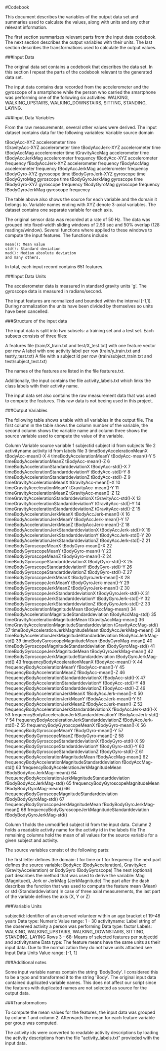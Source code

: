 

#Codebook

This document describes the variables of the output data set and summaries used to calculate the values, along with units and any other relevant information.

The first section summarizes relevant parts from the input data codebook. The next section describes the output variables with their units. The last section describes the transformations used to calculate the output values.

###Input Data

The original data set contains a codebook that describes the data set. In this section I repeat the parts of the codebook relevant to the generated data set.

The input data contains data recorded from the accelerometer and the gyroscope of a smartphone while the person who carried the smartphone was performing one of the following six activities: WALKING, WALKING_UPSTAIRS, WALKING_DOWNSTAIRS, SITTING, STANDING, LAYING.

###Input Data Variables

From the raw measurements, several other values were derived. The input dataset contains data for the following variables:
Variable 	source 	domain

tBodyAcc-XYZ 	    accelerometer 	    time    
tGravityAcc-XYZ 	accelerometer 	    time
tBodyAccJerk-XYZ 	accelerometer 	    time
tBodyAccMag     	accelerometer   	time
tGravityAccMag 	    accelerometer   	time
tBodyAccJerkMag 	accelerometer   	frequency
fBodyAcc-XYZ 	    accelerometer   	frequency
fBodyAccJerk-XYZ 	accelerometer   	frequency
fBodyAccMag     	accelerometer   	frequency
fBodyAccJerkMag 	accelerometer   	frequency
tBodyGyro-XYZ 	gyroscope 	time
tBodyGyroJerk-XYZ 	gyroscope 	time
tBodyGyroMag 	gyroscope 	time
tBodyGyroJerkMag 	gyroscope 	time
fBodyGyro-XYZ 	gyroscope 	frequency
fBodyGyroMag 	gyroscope 	frequency
fBodyGyroJerkMag 	gyroscope 	frequency

The table above also shows the source for each variable and the domain it belongs to. Variable names ending with XYZ denote 3-axial variables. The dataset contains one separate variable for each axis.

The original sensor data was recorded at a rate of 50 Hz. The data was grouped into fixed-width sliding windows of 2.56 sec and 50% overlap (128 readings/window). Several functions where applied to these windows to compute the input features. The functions include:

    mean(): Mean value
    std(): Standard deviation
    mad(): Median absolute deviation
    and many others.

In total, each input record contains 651 features.

###Input Data Units

The accelerometer data is measured in standard gravity units 'g'. The gyroscope data is measured in radians/second.

The input features are normalized and bounded within the interval [-1,1]. During normalization the units have been divided by themselves so units have been cancelled.

###Structure of the input data

The input data is split into two subsets: a training set and a test set. Each subsets consists of three files:

  A features file (train/X_train.txt and test/X_test.txt) with one feature vector per row
  A label with one activity label per row (train/y_train.txt and test/y_test.txt)
  A file with a subject id per row (train/subject_train.txt and test/subject_test.txt)

The names of the features are listed in the file features.txt.

Additionally, the input contains the file activity_labels.txt which links the class labels with their activity name.

The input data set also contains the raw measurement data that was used to compute the features. This raw data is not beeing used in this project.

###Output Variables

The following table shows a table with all variables in the output file. The first column in the table shows the column number of the variable, the second column shows the variable name and column three shows the source variable used to compute the value of the variable.

Column 	Variable 	source variable
1 	subjectid 	subject id from subjects file
2 	activityname 	activity id from labels file
3 	timeBodyAccelerationMeanX 	tBodyAcc-mean()-X
4 	timeBodyAccelerationMeanY 	tBodyAcc-mean()-Y
5 	timeBodyAccelerationMeanZ 	tBodyAcc-mean()-Z
6 	timeBodyAccelerationStandarddeviationX 	tBodyAcc-std()-X
7 	timeBodyAccelerationStandarddeviationY 	tBodyAcc-std()-Y
8 	timeBodyAccelerationStandarddeviationZ 	tBodyAcc-std()-Z
9 	timeGravityAccelerationMeanX 	tGravityAcc-mean()-X
10 	timeGravityAccelerationMeanY 	tGravityAcc-mean()-Y
11 	timeGravityAccelerationMeanZ 	tGravityAcc-mean()-Z
12 	timeGravityAccelerationStandarddeviationX 	tGravityAcc-std()-X
13 	timeGravityAccelerationStandarddeviationY 	tGravityAcc-std()-Y
14 	timeGravityAccelerationStandarddeviationZ 	tGravityAcc-std()-Z
15 	timeBodyAccelerationJerkMeanX 	tBodyAccJerk-mean()-X
16 	timeBodyAccelerationJerkMeanY 	tBodyAccJerk-mean()-Y
17 	timeBodyAccelerationJerkMeanZ 	tBodyAccJerk-mean()-Z
18 	timeBodyAccelerationJerkStandarddeviationX 	tBodyAccJerk-std()-X
19 	timeBodyAccelerationJerkStandarddeviationY 	tBodyAccJerk-std()-Y
20 	timeBodyAccelerationJerkStandarddeviationZ 	tBodyAccJerk-std()-Z
21 	timeBodyGyroscopeMeanX 	tBodyGyro-mean()-X
22 	timeBodyGyroscopeMeanY 	tBodyGyro-mean()-Y
23 	timeBodyGyroscopeMeanZ 	tBodyGyro-mean()-Z
24 	timeBodyGyroscopeStandarddeviationX 	tBodyGyro-std()-X
25 	timeBodyGyroscopeStandarddeviationY 	tBodyGyro-std()-Y
26 	timeBodyGyroscopeStandarddeviationZ 	tBodyGyro-std()-Z
27 	timeBodyGyroscopeJerkMeanX 	tBodyGyroJerk-mean()-X
28 	timeBodyGyroscopeJerkMeanY 	tBodyGyroJerk-mean()-Y
29 	timeBodyGyroscopeJerkMeanZ 	tBodyGyroJerk-mean()-Z
30 	timeBodyGyroscopeJerkStandarddeviationX 	tBodyGyroJerk-std()-X
31 	timeBodyGyroscopeJerkStandarddeviationY 	tBodyGyroJerk-std()-Y
32 	timeBodyGyroscopeJerkStandarddeviationZ 	tBodyGyroJerk-std()-Z
33 	timeBodyAccelerationMagnitudeMean 	tBodyAccMag-mean()
34 	timeBodyAccelerationMagnitudeStandarddeviation 	tBodyAccMag-std()
35 	timeGravityAccelerationMagnitudeMean 	tGravityAccMag-mean()
36 	timeGravityAccelerationMagnitudeStandarddeviation 	tGravityAccMag-std()
37 	timeBodyAccelerationJerkMagnitudeMean 	tBodyAccJerkMag-mean()
38 	timeBodyAccelerationJerkMagnitudeStandarddeviation 	tBodyAccJerkMag-std()
39 	timeBodyGyroscopeMagnitudeMean 	tBodyGyroMag-mean()
40 	timeBodyGyroscopeMagnitudeStandarddeviation 	tBodyGyroMag-std()
41 	timeBodyGyroscopeJerkMagnitudeMean 	tBodyGyroJerkMag-mean()
42 	timeBodyGyroscopeJerkMagnitudeStandarddeviation 	tBodyGyroJerkMag-std()
43 	frequencyBodyAccelerationMeanX 	fBodyAcc-mean()-X
44 	frequencyBodyAccelerationMeanY 	fBodyAcc-mean()-Y
45 	frequencyBodyAccelerationMeanZ 	fBodyAcc-mean()-Z
46 	frequencyBodyAccelerationStandarddeviationX 	fBodyAcc-std()-X
47 	frequencyBodyAccelerationStandarddeviationY 	fBodyAcc-std()-Y
48 	frequencyBodyAccelerationStandarddeviationZ 	fBodyAcc-std()-Z
49 	frequencyBodyAccelerationJerkMeanX 	fBodyAccJerk-mean()-X
50 	frequencyBodyAccelerationJerkMeanY 	fBodyAccJerk-mean()-Y
51 	frequencyBodyAccelerationJerkMeanZ 	fBodyAccJerk-mean()-Z
52 	frequencyBodyAccelerationJerkStandarddeviationX 	fBodyAccJerk-std()-X
53 	frequencyBodyAccelerationJerkStandarddeviationY 	fBodyAccJerk-std()-Y
54 	frequencyBodyAccelerationJerkStandarddeviationZ 	fBodyAccJerk-std()-Z
55 	frequencyBodyGyroscopeMeanX 	fBodyGyro-mean()-X
56 	frequencyBodyGyroscopeMeanY 	fBodyGyro-mean()-Y
57 	frequencyBodyGyroscopeMeanZ 	fBodyGyro-mean()-Z
58 	frequencyBodyGyroscopeStandarddeviationX 	fBodyGyro-std()-X
59 	frequencyBodyGyroscopeStandarddeviationY 	fBodyGyro-std()-Y
60 	frequencyBodyGyroscopeStandarddeviationZ 	fBodyGyro-std()-Z
61 	frequencyBodyAccelerationMagnitudeMean 	fBodyAccMag-mean()
62 	frequencyBodyAccelerationMagnitudeStandarddeviation 	fBodyAccMag-std()
63 	frequencyBodyAccelerationJerkMagnitudeMean 	fBodyBodyAccJerkMag-mean()
64 	frequencyBodyAccelerationJerkMagnitudeStandarddeviation 	fBodyBodyAccJerkMag-std()
65 	frequencyBodyGyroscopeMagnitudeMean 	fBodyBodyGyroMag-mean()
66 	frequencyBodyGyroscopeMagnitudeStandarddeviation 	fBodyBodyGyroMag-std()
67 	frequencyBodyGyroscopeJerkMagnitudeMean 	fBodyBodyGyroJerkMag-mean()
68 	frequencyBodyGyroscopeJerkMagnitudeStandarddeviation 	fBodyBodyGyroJerkMag-std()

Column 1 holds the unmodified subject id from the input data.
Column 2 holds a readable activity name for the activity id in the labels file
The remaining columns hold the mean of all values for the source variable for a given subject and activity.

The source variables consist of the following parts:

The first letter defines the domain: t for time or f for frequency
The next part defines the source variable: BodyAcc (BodyAcceleration), GravityAcc (GravityAcceleration) or BodyGyro (BodyGyroscope)
The next (optional) part describes the method that was used to derive the variable: Mag (Magnitued), Jerk or JerkMag (JerkMagnitude)
The part after the dash describes the function that was used to compute the feature mean (Mean) or std (Standarddeviation)
In case of three axial measurements, the last part of the variable defines the axis (X, Y or Z)

###Variable Units

subjectid: identifier of an observed volunteer within an age bracket of 19-48 years
    Data type: Numeric
    Value range: 1 - 30
activityname: Label string of the observed activity a person was performing
    Data type: factor
    Labels: WALKING, WALKING_UPSTAIRS, WALKING_DOWNSTAIRS, SITTING, STANDING, LAYING
Rows 3 - 68: Means of selected features per subjectid and activityname
    Data type: The feature means have the same units as their input data. Due to the normalization they do not have units attached see Input Data Units
    Value range: [-1, 1]

###Additional notes

Some input variable names contain the string 'BodyBody'. I considered this to be a typo and transformed it to the string 'Body'.
The original input data contained duplicated variable names. This does not affect our script since the features with duplicated names are not selected as source for the output data.

###Transformations

To compute the mean values for the features, the input data was grouped by column 1 and column 2. Afterwards the mean for each feature variable per group was computed.

The activity ids were converted to readable activity descriptions by loading the activity descriptions from the file "activity_labels.txt" provieded with the input data.

